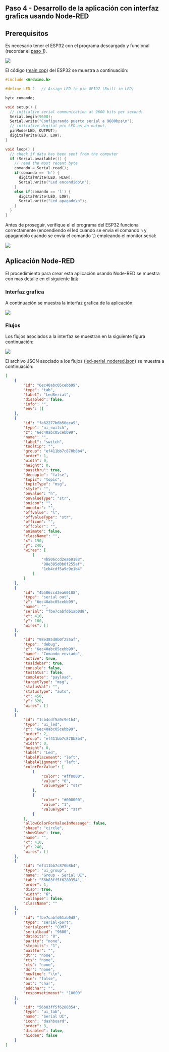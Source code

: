 ## Paso 4 - Desarrollo de la aplicación con interfaz grafica usando Node-RED


## Prerequisitos

Es necesario tener el ESP32 con el programa descargado y funcional (recordar el [paso 1](../paso1/README.md)). 


<p align = "center.png">
<img src = "ESP32-serial1_bb.png">
</p>

El código ([main.cpp](../serial-led/src/main.cpp)) del ESP32 se muestra a continuación:

```C++
#include <Arduino.h>

#define LED 2   // Assign LED to pin GPIO2 (Built-in LED)

byte comando;

void setup() {
  // initialize serial communication at 9600 bits per second:
  Serial.begin(9600);
  Serial.write("Configurando puerto serial a 9600bps\n");
  // initialize digital pin LED as an output.
  pinMode(LED, OUTPUT);
  digitalWrite(LED, LOW);
}

void loop() {
  // check if data has been sent from the computer
  if (Serial.available()) {
    // read the most recent byte 
    comando = Serial.read();
    if(comando == 'h') {
      digitalWrite(LED, HIGH);
      Serial.write("Led encendido\n");
    }
    else if(comando == 'l') {
      digitalWrite(LED, LOW);
      Serial.write("Led apagado\n");
    }
  } 
}
```

Antes de proseguir, verifique el el programa del ESP32 funciona correctamente (encendiendo el led cuando se envia el comando `h` y apagandolo cuando se envia el comando `l`) empleando el monitor serial:

<p align = "center.png">
<img src = "monitor-serial_output.png">
</p>

## Aplicación Node-RED

El procedimiento para crear esta aplicación usando Node-RED se muestra con mas detalle en el siguiente [link](procedimiento/README.md)

### Interfaz grafica

A continuación se muestra la interfaz grafica de la aplicación:

<p align = "center.png">
<img src = "interfaz_node-red.png">
</p>

### Flujos 

Los flujos asociados a la interfaz se muestran en la siguiente figura continuación:

<p align = "center.png">
<img src = "flows.png">
</p>

El archivo JSON asociado a los flujos ([led-serial_nodered.json](led-serial_nodered.json)) se muestra a continuación:


```JSON
[
    {
        "id": "6ec40abc05cebb99",
        "type": "tab",
        "label": "LedSerial",
        "disabled": false,
        "info": "",
        "env": []
    },
    {
        "id": "fa62277b6b50eca9",
        "type": "ui_switch",
        "z": "6ec40abc05cebb99",
        "name": "",
        "label": "switch",
        "tooltip": "",
        "group": "ef411bb7c870b8b4",
        "order": 1,
        "width": 0,
        "height": 0,
        "passthru": true,
        "decouple": "false",
        "topic": "topic",
        "topicType": "msg",
        "style": "",
        "onvalue": "h",
        "onvalueType": "str",
        "onicon": "",
        "oncolor": "",
        "offvalue": "l",
        "offvalueType": "str",
        "officon": "",
        "offcolor": "",
        "animate": false,
        "className": "",
        "x": 190,
        "y": 240,
        "wires": [
            [
                "4b506ccd2ea60188",
                "98e385d0b0f255af",
                "1cb4cdf5a9c9e1b4"
            ]
        ]
    },
    {
        "id": "4b506ccd2ea60188",
        "type": "serial out",
        "z": "6ec40abc05cebb99",
        "name": "",
        "serial": "fbe7cabfd61ab0d8",
        "x": 410,
        "y": 160,
        "wires": []
    },
    {
        "id": "98e385d0b0f255af",
        "type": "debug",
        "z": "6ec40abc05cebb99",
        "name": "Comando enviado",
        "active": true,
        "tosidebar": true,
        "console": false,
        "tostatus": false,
        "complete": "payload",
        "targetType": "msg",
        "statusVal": "",
        "statusType": "auto",
        "x": 450,
        "y": 320,
        "wires": []
    },
    {
        "id": "1cb4cdf5a9c9e1b4",
        "type": "ui_led",
        "z": "6ec40abc05cebb99",
        "order": 2,
        "group": "ef411bb7c870b8b4",
        "width": 0,
        "height": 0,
        "label": "Led",
        "labelPlacement": "left",
        "labelAlignment": "left",
        "colorForValue": [
            {
                "color": "#ff0000",
                "value": "0",
                "valueType": "str"
            },
            {
                "color": "#008000",
                "value": "1",
                "valueType": "str"
            }
        ],
        "allowColorForValueInMessage": false,
        "shape": "circle",
        "showGlow": true,
        "name": "",
        "x": 410,
        "y": 240,
        "wires": []
    },
    {
        "id": "ef411bb7c870b8b4",
        "type": "ui_group",
        "name": "Group - Serial UI",
        "tab": "56b83ff5f6280354",
        "order": 1,
        "disp": true,
        "width": "6",
        "collapse": false,
        "className": ""
    },
    {
        "id": "fbe7cabfd61ab0d8",
        "type": "serial-port",
        "serialport": "COM7",
        "serialbaud": "9600",
        "databits": "8",
        "parity": "none",
        "stopbits": "1",
        "waitfor": "",
        "dtr": "none",
        "rts": "none",
        "cts": "none",
        "dsr": "none",
        "newline": "\\n",
        "bin": "false",
        "out": "char",
        "addchar": "",
        "responsetimeout": "10000"
    },
    {
        "id": "56b83ff5f6280354",
        "type": "ui_tab",
        "name": "Serial UI",
        "icon": "dashboard",
        "order": 3,
        "disabled": false,
        "hidden": false
    }
]
```

